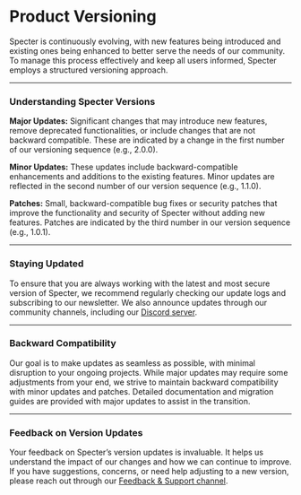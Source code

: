 # Product Versioning

Specter is continuously evolving, with new features being introduced and existing ones being enhanced to better serve the needs of our community. To manage this process effectively and keep all users informed, Specter employs a structured versioning approach.

***

### **Understanding Specter Versions**

**Major Updates:** Significant changes that may introduce new features, remove deprecated functionalities, or include changes that are not backward compatible. These are indicated by a change in the first number of our versioning sequence (e.g., 2.0.0).

**Minor Updates:** These updates include backward-compatible enhancements and additions to the existing features. Minor updates are reflected in the second number of our version sequence (e.g., 1.1.0).

**Patches:** Small, backward-compatible bug fixes or security patches that improve the functionality and security of Specter without adding new features. Patches are indicated by the third number in our version sequence (e.g., 1.0.1).

***

### **Staying Updated**

To ensure that you are always working with the latest and most secure version of Specter, we recommend regularly checking our update logs and subscribing to our newsletter. We also announce updates through our community channels, including our [Discord server](https://discord.gg/w8RwmwH6Bk).

***

### **Backward Compatibility**

Our goal is to make updates as seamless as possible, with minimal disruption to your ongoing projects. While major updates may require some adjustments from your end, we strive to maintain backward compatibility with minor updates and patches. Detailed documentation and migration guides are provided with major updates to assist in the transition.

***

### **Feedback on Version Updates**

Your feedback on Specter’s version updates is invaluable. It helps us understand the impact of our changes and how we can continue to improve. If you have suggestions, concerns, or need help adjusting to a new version, please reach out through our [Feedback & Support channel](https://discord.gg/w8RwmwH6Bk).
